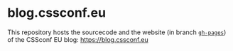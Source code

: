 # blog.cssconf.eu

This repository hosts the sourcecode and the website (in branch [`gh-pages`][gh-pages]) of the CSSconf EU blog: https://blog.cssconf.eu

[gh-pages]: https://github.com/cssconf/blog.cssconf.eu/tree/gh-pages
